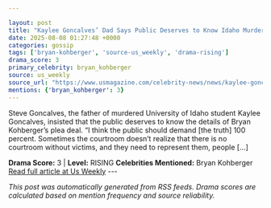 ```yaml
---

layout: post
title: "Kaylee Goncalves’ Dad Says Public Deserves to Know Idaho Murders Details"
date: 2025-08-08 01:27:48 +0000
categories: gossip
tags: ['bryan-kohberger', 'source-us_weekly', 'drama-rising']
drama_score: 3
primary_celebrity: bryan_kohberger
source: us_weekly
source_url: "https://www.usmagazine.com/celebrity-news/news/kaylee-goncalves-dad-demands-truth-about-idaho-murders-case/"
mentions: {'bryan_kohberger': 3}
---
```


Steve Goncalves, the father of murdered University of Idaho student Kaylee Goncalves, insisted that the public deserves to know the details of Bryan Kohberger’s plea deal. “I think the public should demand [the truth] 100 percent. Sometimes the courtroom doesn’t realize that there is no courtroom without victims, and they need to represent them, people […]

**Drama Score:** 3 | **Level:** RISING **Celebrities Mentioned:** Bryan Kohberger [Read full article at Us Weekly](https://www.usmagazine.com/celebrity-news/news/kaylee-goncalves-dad-demands-truth-about-idaho-murders-case/) --- 

*This post was automatically generated from RSS feeds. Drama scores are calculated based on mention frequency and source reliability.*